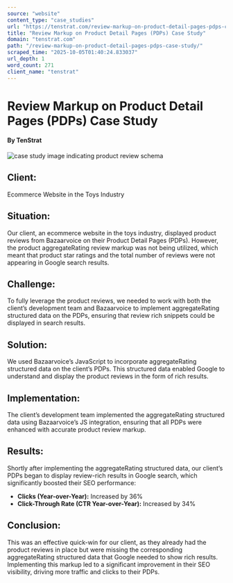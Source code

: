 ```yaml
---
source: "website"
content_type: "case_studies"
url: "https://tenstrat.com/review-markup-on-product-detail-pages-pdps-case-study/"
title: "Review Markup on Product Detail Pages (PDPs) Case Study"
domain: "tenstrat.com"
path: "/review-markup-on-product-detail-pages-pdps-case-study/"
scraped_time: "2025-10-05T01:40:24.833037"
url_depth: 1
word_count: 271
client_name: "tenstrat"
---
```


# Review Markup on Product Detail Pages (PDPs) Case Study

#### By TenStrat

![case study image indicating product review schema](https://tenstrat.com/wp-content/uploads/2024/11/Review-Markup-on-Product-Detail-Pages-PDPs-2-300x187.webp)

## Client:

Ecommerce Website in the Toys Industry

## Situation:

Our client, an ecommerce website in the toys industry, displayed product reviews from Bazaarvoice on their Product Detail Pages (PDPs). However, the product aggregateRating review markup was not being utilized, which meant that product star ratings and the total number of reviews were not appearing in Google search results.

## Challenge:

To fully leverage the product reviews, we needed to work with both the client’s development team and Bazaarvoice to implement aggregateRating structured data on the PDPs, ensuring that review rich snippets could be displayed in search results.

## Solution:

We used Bazaarvoice’s JavaScript to incorporate aggregateRating structured data on the client’s PDPs. This structured data enabled Google to understand and display the product reviews in the form of rich results.

## Implementation:

The client’s development team implemented the aggregateRating structured data using Bazaarvoice’s JS integration, ensuring that all PDPs were enhanced with accurate product review markup.

## Results:

Shortly after implementing the aggregateRating structured data, our client’s PDPs began to display review-rich results in Google search, which significantly boosted their SEO performance:

*   **Clicks (Year-over-Year):** Increased by 36%
*   **Click-Through Rate (CTR Year-over-Year):** Increased by 34%

## Conclusion:

This was an effective quick-win for our client, as they already had the product reviews in place but were missing the corresponding aggregateRating structured data that Google needed to show rich results. Implementing this markup led to a significant improvement in their SEO visibility, driving more traffic and clicks to their PDPs.